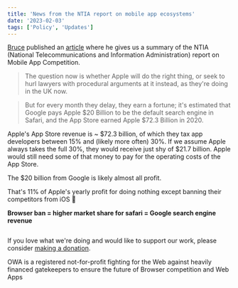 ```yaml
---
title: 'News from the NTIA report on mobile app ecosystems'
date: '2023-02-03'
tags: ['Policy', 'Updates']
---
```


[Bruce](https://brucelawson.co.uk) published an [article](https://brucelawson.co.uk/2023/the-ntia-report-on-mobile-app-ecosystems/) where he gives us a summary of the NTIA (National Telecommunications and Information Administration) report on Mobile App Competition.

> The question now is whether Apple will do the right thing, or seek to hurl lawyers with procedural arguments at it instead, as they're doing in the UK now.

> But for every month they delay, they earn a fortune; it's estimated that Google pays Apple $20 Billion to be the default search engine in Safari, and the App Store earned Apple $72.3 Billion in 2020.

Apple's App Store revenue is ~ $72.3 billion, of which they tax app developers between 15% and (likely more often) 30%. If we assume Apple always takes the full 30%, they would receive just shy of $21.7 billion. Apple would still need some of that money to pay for the operating costs of the App Store.

The $20 billion from Google is likely almost all profit.

That's 11% of Apple's yearly profit for doing nothing except banning their competitors from iOS 🤯

**Browser ban = higher market share for safari = Google search engine revenue**

<div class="prom-banner">
  <p class"illustration"><img src="/images/donate.svg" alt="" /></p>
  <p>If you love what we're doing and would like to support our work, please consider
    <a href="https://www.paypal.com/donate/?hosted_button_id=3FD5DUWT4DNBG">making a donation</a>.</p>
  <p>OWA is a registered not-for-profit fighting for the Web against heavily financed gatekeepers
    to ensure the future of Browser competition and Web Apps</p>
</div>
